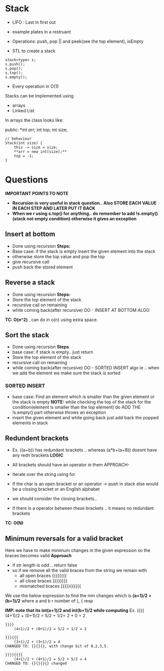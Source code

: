 # Stack

- LIFO : Last in first out
- example plates in a restruant

- Operations: push, pop || and peek(see the top element), isEmpty

- STL to create a stack

```
stack<type> s;
s.push();
s.pop();
s.top();
s.empty();
```

- Every operation in O(1)

Stacks can be implemented using

- arrays
- Linked List

In arrays the class looks like:

public:
        **int *arr;**
        int top;
        int size;

    // behaviour
    Stack(int size) {
        this -> size = size;
        **arr = new int[size];**
        top = -1;
    }

# Questions

**IMPORTANT POINTS TO NOTE**

- **Recursion is very useful in stack question.. Also STORE EACH VALUE IN EACH STEP AND LATER PUT IT BACK**
- **When we r using s.top() for anything.. do remember to add !s.empty() (stack not empty condition) otherwise it gives an exception**


## Insert at bottom

- Done using recursion
**Steps:**
- Base case: if the stack is empty insert the given element into the stack
- otherwise store the top value and pop the top
- give recursive call
- push back the stored element



## Reverse a stack

- Done using recursion
**Steps:**
- Store the top element of the stack
- recursive call on remaining
- while coming back(after recursive) DO - INSERT AT BOTTOM ALGO

**TC: O(n^2)** , can do in o(n) using extra space.



## Sort the stack

- Done using recursion
**Steps**
- base case: if stack is empty.. just return
- Store the top element of the stack
- recursive call on remaining
- while coming back(after recursive) DO - SORTED INSERT algo ie .. when we add the element we make sure the stack is sorted

### SORTED INSERT

- base case: Find an element which is smaller than the given element or the stack is empty 
**NOTE:** while checking the top of the stack for the condition(element is smaller than the top element) do ADD THE !s.empty() part otherwise throws an exception 
- insert the given element and while going back just add back the popped elements in stack




## Redundent brackets
- Ex. ((a+b)) has redundant brackets .. whereas (a*b+(a+B)) doesnt have any redn brackets
**LOGIC**
- All brackets should have an operator in them
APPROACH-

- Iterate over the string using for
- If the char is an open bracket or an operator -> push in stack
else would be a closing bracket or an English alphabet
- we should consider the closing brackets.. 
- if there is a operator between these brackets .. it means no redundant brackets 

**TC: O(N)**




## Minimum reversals for a valid bracket
Here  we have to make minimum changes in the given expression so the braces becomes valid
**Approach**
- if str length is odd .. return false
- so if we remove all the valid braces from the string we remain with
    - all open braces {{{{{{{{
    - all close braces }}}}}}}}
    - mismatched braces }}}}}{{{{{{
    

We use the below expression to find the min changes which is 
**(a+1)/2 + (b+1)/2** where a and b r number of }, { resp

**IMP: note that its int(a+1)/2 and int(b+1)/2 while computing**
Ex. {{{{
        (4+1)/2 + (0+1)/2 = 5/2 + 1/2= 2 + 0 = 2

    }}}}
        (4+1)/2 + (0+1)/2 = 5/2 + 1/2 = 2 

    }}}{{{
        (3+1)/2 + (3+1)/2 = 4
    CHANGED TO: {}{}{}, with change bit of 0,2,3,5.

    }}}}{{{{
        (4+1)/2 + (4+1)/2 = 5/2 + 5/2 = 4
    CHANGED TO: {}{}{}{} changed 
    
